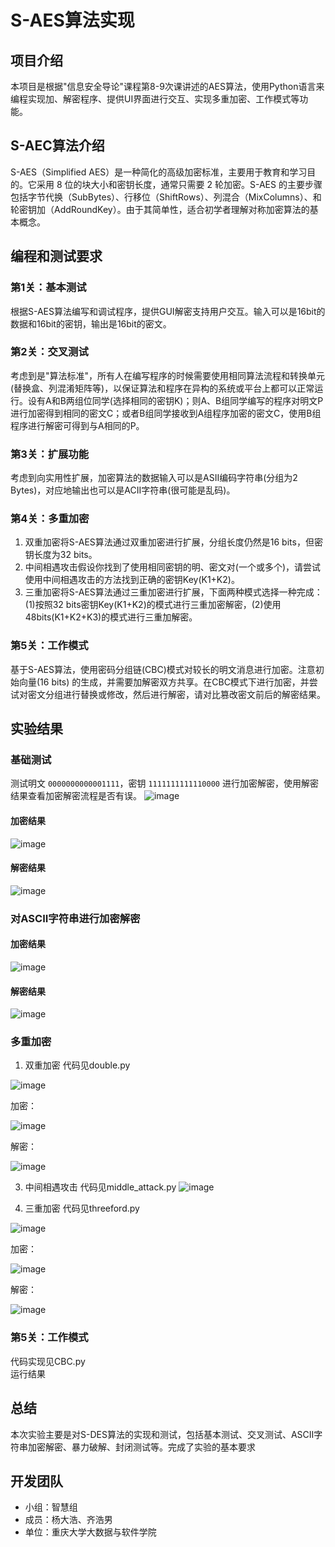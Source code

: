 # S-AES算法实现

## 项目介绍
本项目是根据"信息安全导论"课程第8-9次课讲述的AES算法，使用Python语言来编程实现加、解密程序、提供UI界面进行交互、实现多重加密、工作模式等功能。

## S-AEC算法介绍
S-AES（Simplified AES）是一种简化的高级加密标准，主要用于教育和学习目的。它采用 8 位的块大小和密钥长度，通常只需要 2 轮加密。S-AES 的主要步骤包括字节代换（SubBytes）、行移位（ShiftRows）、列混合（MixColumns）、和轮密钥加（AddRoundKey）。由于其简单性，适合初学者理解对称加密算法的基本概念。

## 编程和测试要求

### 第1关：基本测试
根据S-AES算法编写和调试程序，提供GUI解密支持用户交互。输入可以是16bit的数据和16bit的密钥，输出是16bit的密文。

### 第2关：交叉测试
考虑到是"算法标准"，所有人在编写程序的时候需要使用相同算法流程和转换单元(替换盒、列混淆矩阵等)，以保证算法和程序在异构的系统或平台上都可以正常运行。设有A和B两组位同学(选择相同的密钥K)；则A、B组同学编写的程序对明文P进行加密得到相同的密文C；或者B组同学接收到A组程序加密的密文C，使用B组程序进行解密可得到与A相同的P。

### 第3关：扩展功能
考虑到向实用性扩展，加密算法的数据输入可以是ASII编码字符串(分组为2 Bytes)，对应地输出也可以是ACII字符串(很可能是乱码)。

### 第4关：多重加密
1. 双重加密将S-AES算法通过双重加密进行扩展，分组长度仍然是16 bits，但密钥长度为32 bits。
2. 中间相遇攻击假设你找到了使用相同密钥的明、密文对(一个或多个)，请尝试使用中间相遇攻击的方法找到正确的密钥Key(K1+K2)。
3. 三重加密将S-AES算法通过三重加密进行扩展，下面两种模式选择一种完成：(1)按照32 bits密钥Key(K1+K2)的模式进行三重加密解密，(2)使用48bits(K1+K2+K3)的模式进行三重加解密。

### 第5关：工作模式
基于S-AES算法，使用密码分组链(CBC)模式对较长的明文消息进行加密。注意初始向量(16 bits) 的生成，并需要加解密双方共享。在CBC模式下进行加密，并尝试对密文分组进行替换或修改，然后进行解密，请对比篡改密文前后的解密结果。

## 实验结果

### 基础测试
测试明文 `0000000000001111`，密钥 `1111111111110000` 进行加密解密，使用解密结果查看加密解密流程是否有误。
![image](https://github.com/user-attachments/assets/188f9433-56f8-4245-94cf-248af81781e0)

#### 加密结果
![image](https://github.com/user-attachments/assets/caeede58-fbe5-4145-92dd-9ed6d4e987b6)


#### 解密结果
![image](https://github.com/user-attachments/assets/75d42ff5-55e9-44bc-b0c4-684ec06cd1ef)


### 对ASCII字符串进行加密解密
#### 加密结果
![image](https://github.com/user-attachments/assets/f10b6f5d-e532-4292-a17f-37a56ce7cb4c)


#### 解密结果
![image](https://github.com/user-attachments/assets/9ed6cc56-5fd0-4947-9cc6-2e9d14265775)



### 多重加密
1. 双重加密
代码见double.py

![image](https://github.com/user-attachments/assets/cb5cfbe9-ae63-4969-aefa-181119b373b9)

加密：

![image](https://github.com/user-attachments/assets/c109bae0-0bc7-4198-bbb5-ee13799019a4)

解密：

![image](https://github.com/user-attachments/assets/8873942b-1592-43c5-b23b-29859d6d26f3)


3. 中间相遇攻击
代码见middle_attack.py
![image](https://github.com/user-attachments/assets/97874201-c05f-4518-9822-e7822eb39c4c)


5. 三重加密
代码见threeford.py

![image](https://github.com/user-attachments/assets/1765eb49-6968-4c96-b4fd-72ff85b5e63f)

加密：

![image](https://github.com/user-attachments/assets/7204987c-ceec-49da-a516-ca46818e79d7)

解密：

![image](https://github.com/user-attachments/assets/898403ba-1f26-4787-b90e-87a7f4d9b82a)



### 第5关：工作模式
代码实现见CBC.py  
运行结果



## 总结
本次实验主要是对S-DES算法的实现和测试，包括基本测试、交叉测试、ASCII字符串加密解密、暴力破解、封闭测试等。完成了实验的基本要求

## 开发团队
- 小组：智慧组
- 成员：杨大浩、齐浩男
- 单位：重庆大学大数据与软件学院
